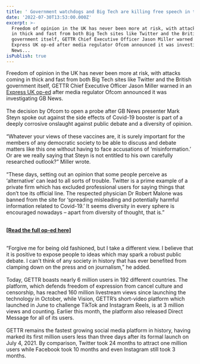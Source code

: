 ```yaml
---
title: ' Government watchdogs and Big Tech are killing free speech in the UK: GETTR CEO Jason Miller'
date: '2022-07-30T13:53:00.000Z'
excerpt: >-
  Freedom of opinion in the UK has never been more at risk, with attacks coming
  in thick and fast from both Big Tech sites like Twitter and the British
  government itself, GETTR Chief Executive Officer Jason Miller warned in an
  Express UK op-ed after media regulator Ofcom announced it was investigating GB
  News...
isPublish: true
---
```


Freedom of opinion in the UK has never been more at risk, with attacks coming in thick and fast from both Big Tech sites like Twitter and the British government itself, GETTR Chief Executive Officer Jason Miller warned in an [Express UK op-ed](https://www.express.co.uk/comment/expresscomment/1648064/free-speech-internet-online-safety-bill-ofcom-meghan-markle-twitter) after media regulator Ofcom announced it was investigating GB News.  
   
The decision by Ofcom to open a probe after GB News presenter Mark Steyn spoke out against the side effects of Covid-19 booster is part of a deeply corrosive onslaught against public debate and a diversity of opinion.  
   
“Whatever your views of these vaccines are, it is surely important for the members of any democratic society to be able to discuss and debate matters like this one without having to face accusations of ‘misinformation.’ Or are we really saying that Steyn is not entitled to his own carefully researched outlook?” Miller wrote.  
   
“These days, setting out an opinion that some people perceive as ‘alternative’ can lead to all sorts of trouble. Twitter is a prime example of a private firm which has excluded professional users for saying things that don’t toe its official line. The respected physician Dr Robert Malone was banned from the site for ‘spreading misleading and potentially harmful information related to Covid-19.’ It seems diversity in every sphere is encouraged nowadays – apart from diversity of thought, that is.”  
 

[**\[Read the full op-ed here\]**](https://www.express.co.uk/comment/expresscomment/1648064/free-speech-internet-online-safety-bill-ofcom-meghan-markle-twitter)

   
“Forgive me for being old fashioned, but I take a different view. I believe that it is positive to expose people to ideas which may spark a robust public debate. I can't think of any society in history that has ever benefited from clamping down on the press and on journalism,” he added.  
   
Today, GETTR boasts nearly 6 million users in 192 different countries. The platform, which defends freedom of expression from cancel culture and censorship, has reached 160 million livestream views since launching the technology in October, while Vision, GETTR’s short-video platform which launched in June to challenge TikTok and Instagram Reels, is at 3 million views and counting. Earlier this month, the platform also released Direct Message for all of its users.  
   
GETTR remains the fastest growing social media platform in history, having marked its first million users less than three days after its formal launch on July 4, 2021. By comparison, Twitter took 24 months to attract one million users while Facebook took 10 months and even Instagram still took 3 months.
